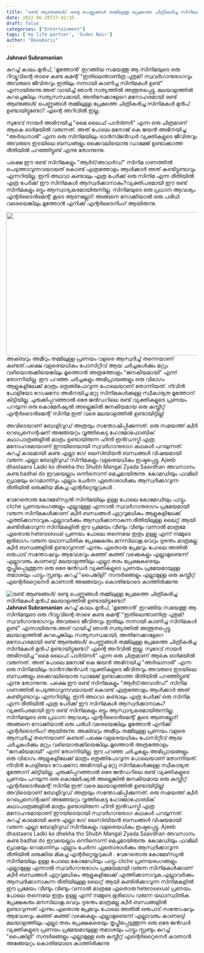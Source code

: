 ```yaml
---
title: "രണ്ട് ആണുങ്ങൾ/ രണ്ടു പെണ്ണുങ്ങൾ തമ്മിലുള്ള പ്രേമത്തെ ചിത്രീകരിച്ച സിനിമകൾ മുൻപ് മലയാളത്തിൽ ഉണ്ടായിട്ടുണ്ടോ?"
date: 2022-06-28T17:42:35
draft: false
categories: ["Entertainment"]
tags: ['my life partner', 'Sudev Nair']
author: "Beaumaris"
---
```


<strong>Jahnavi Subramanian</strong>

കുറച്ച് കാലം മുൻപ്, 'മൂത്തോൻ' ഇറങ്ങിയ സമയത്തു ആ സിനിമയുടെ ഒരു റിവ്യൂവിന്റെ താഴെ കണ്ട കമന്റ് "ഇതിലെന്താണിത്ര പുതുമ!! സ്വവർഗാനുരാഗവും അവരുടെ ജീവിതവും ഇതിലും നന്നായി കാണിച്ച സിനിമകൾ ഉണ്ട്" എന്നായിരുന്നു.അത് വായിച്ച് ഞാൻ സത്യത്തിൽ അത്ഭുതപ്പെട്ടു. മലയാളത്തിൽ കുറച്ചെങ്കിലും സത്യസന്ധമായി, അതിനേക്കാളേറെ മനോഹരമായി രണ്ട് ആണുങ്ങൾ/ പെണ്ണുങ്ങൾ തമ്മിലുള്ള പ്രേമത്തെ ചിത്രീകരിച്ച സിനിമകൾ മുൻപ് ഉണ്ടായിട്ടുണ്ടോ? എന്റെ അറിവിൽ ഇല്ല.

സുദേവ് നായർ അഭിനയിച്ച "മൈ ലൈഫ് പാർട്ണർ" എന്ന ഒരു ചിത്രമാണ് ആകെ ഓർമയിൽ വരുന്നത്. അത് പോലെ മനോജ് കെ ജയൻ അഭിനയിച്ച "അർദ്ധനാരി" എന്ന ഒരു സിനിമയിലും ട്രാൻസ്‍ജൻഡർ വ്യക്തികളുടെ ജീവിതവും അവരുടെ ഇടയിലെ ബന്ധങ്ങളും ഒക്കെവലിയൊരു ഡാമേജ് ഉണ്ടാക്കാത്ത രീതിയിൽ പറഞ്ഞിട്ടുണ്ട് എന്നു തോന്നുന്നു.

പക്ഷെ ഈ രണ്ട് സിനിമകളും "ആർട്/അവാർഡ്" സിനിമ ഗണത്തിൽ പെടുത്താവുന്നവയായത് കൊണ്ട് എത്രത്തോളം ആൾക്കാർ അത് കണ്ടിട്ടുണ്ടാവും എന്നറിയില്ല. ഇനി അഥവാ കണ്ടാലും എത്ര പേർക്ക് ഒരു സിനിമ എന്ന രീതിയിൽ എത്ര പേർക്ക് ഈ സിനിമകൾ ആസ്വദിക്കാനാകും?വ്യക്തിപരമായി ഈ രണ്ട് സിനിമകളും ഒട്ടും ആസ്വാദ്യകരമായിരുന്നില്ല. സിനിമയുടെ ഒരു പ്രധാന ആവശ്യം എന്റർടൈൻമെന്റ് കൂടെ ആണല്ലോ!! അങ്ങനെ നോക്കിയാൽ ഒരു പരിധി വരെയെങ്കിലും മൂത്തോൻ എനിക്ക് എന്റർടൈനിംഗ് ആയിരുന്നു.

<img class="size-full wp-image-341115 aligncenter" src="https://cdn.boolokam.com/articles/2022/06/beee.jpg" alt="" width="620" height="376" />അക്ബറും അമീറും തമ്മിലുള്ള പ്രണയം വളരെ ആസ്വദിച്ച് തന്നെയാണ് കണ്ടത്.പക്ഷെ വളരെയധികം പോസിറ്റീവ് ആയ ചർച്ചകൾക്കും മറ്റും വഴിയൊരുക്കിയെങ്കിലും മൂത്തൊൻ അത്രത്തോളം "ജനകീയമായി" എന്ന് തോന്നിയില്ല. ഈ പറഞ്ഞ ചർച്ചകളും അഭിപ്രായങ്ങളും ഒരു വിഭാഗം ആളുകളിലേക്ക് മാത്രം ഒതുങ്ങിപോവുന്ന പോലെയാണ് തോന്നിയത്. നിവിൻ പോളിയോ റോഷനോ അഭിനയിച്ച മറ്റു സിനിമകൾക്കുള്ള സ്വീകാര്യത മൂത്തോന് കിട്ടിയില്ല. ചുരുക്കിപ്പറഞ്ഞാൽ ഒരേ ജൻഡറിലെ രണ്ട് വ്യക്തികളുടെ പ്രണയം പറയുന്ന ഒരു കൊമേർഷ്യൽ അല്ലെങ്കിൽ ജനകീയമായ ഒരു കമ്പ്ലീറ്റ് എന്റർടൈൻമെന്റ് സിനിമ ഇത്‌ വരെ മലയാളത്തിൽ ഉണ്ടായിട്ടില്ല!

അവിടെയാണ് ബോളിവുഡ് അത്രയും സന്തോഷിപ്പിക്കുന്നത്. ഒരു സമയത്ത് ക്വീർ റെപ്രെസെന്റഷന് അങ്ങേയറ്റം വൃത്തികെട്ട ഹോമോഫോബിക് കഥാപാത്രങ്ങളിൽ മാത്രം ഉണ്ടായിരുന്ന ഹിന്ദി ഇൻഡസ്ട്രി എത്ര മനോഹരമായാണ് ഈയിടെയായി സ്വവർഗാനുരാഗ കഥകൾ പറയുന്നത്. കുറച്ച് കാലമായി കണ്ട എല്ലാ ഗേ/ ലെസ്ബിയൻ ബന്ധങ്ങൾ വിഷയമായി വരുന്ന എല്ലാ ബോളിവുഡ് സിനിമകളും വളരെയധികം ഇഷ്ടപ്പെട്ടു.
Ajeeb dhastaans
Ladki ko dhekha tho
Shubh Mangal Zyada Saavdhan
അവസാനം കണ്ട badhai do ഇവയെല്ലാം ഒന്നിനൊന്ന് മെച്ചമായിരുന്നു. കോമഡിയും ഫാമിലി ഡ്രാമയും റൊമാന്സും എല്ലാം ചേർന്ന ഏതൊരാൾക്കും ആസ്വദിക്കാവുന്ന രീതിയിൽ ഒരുക്കിയ മികച്ച എന്റർറ്റെയ്നറുകൾ .

വേറേതൊരു കോമേഴ്‌സ്യൽ സിനിമയിലും ഉള്ള പോലെ കോമേഡിയും പാട്ടും cliche പ്രണയരംഗങ്ങളും എല്ലാമുള്ള എന്നാൽ സ്വവർഗാനുരാഗം പ്രമേയമായി വരുന്ന സിനിമകൾക്കാണ് ക്വീർ ബന്ധങ്ങൾ ഏറ്റവുമധികം ആളുകളിലേക്ക് എത്തിക്കാനാവുക.എല്ലാവർക്കും ആസ്വദിക്കാനാകുന്ന രീതിയിലുള്ള ലൈറ്റ് ആയി കണ്ടിരിക്കാവുന്ന സിനിമകളിൽ ഈ പ്രമേയം വീണ്ടും വീണ്ടും വന്നാൽ മാത്രമേ ഏതൊരു heterosexual പ്രണയം പോലെ തന്നെയേ ഇതും ഉള്ളു എന്ന് നമ്മുടെ ഭൂരിഭാഗം വരുന്ന യഥാസ്ഥിതിക പ്രേക്ഷകരും മനസിലാകൂ.വെറും ദുരന്തം മാത്രമല്ല ക്വീർ ബന്ധങ്ങളിൽ ഉണ്ടാവുന്നത് എന്നും ഏതൊരു പ്രേമവും പോലെ അതിൽ ഒരുപാട് സന്തോഷവും ആവേശവും കുഞ്ഞ് കുഞ്ഞ് വഴക്കുകളും എല്ലാമുണ്ടെന്ന് എല്ലാവരും കാണട്ടെ! മലയാളത്തിലും എല്ലാ തരം പ്രേക്ഷകരെയും തൃപ്തിപ്പെടുത്തുന്ന ഒരു ഒരേ ജൻഡർ വ്യക്തികളുടെ പ്രണയം പ്രമേയമായുള്ള തമാശയും പാട്ടും സ്റ്റണ്ടും കുറച്ച് "പൈങ്കിളി" സന്ദർഭങ്ങളും എല്ലാമുള്ള ഒരു കമ്പ്ലീറ്റ് എന്റെർറ്റൈനെർ കാണാൻ അങ്ങേയറ്റം കൊതിയോടെ കാത്തിരിക്കുന്നു


![രണ്ട് ആണുങ്ങൾ/ രണ്ടു പെണ്ണുങ്ങൾ തമ്മിലുള്ള പ്രേമത്തെ ചിത്രീകരിച്ച സിനിമകൾ മുൻപ് മലയാളത്തിൽ ഉണ്ടായിട്ടുണ്ടോ?](https://cdn.boolokam.com/articles/2022/06/beee.jpg)**Jahnavi Subramanian** കുറച്ച് കാലം മുൻപ്, 'മൂത്തോൻ' ഇറങ്ങിയ സമയത്തു ആ സിനിമയുടെ ഒരു റിവ്യൂവിന്റെ താഴെ കണ്ട കമന്റ് "ഇതിലെന്താണിത്ര പുതുമ!! സ്വവർഗാനുരാഗവും അവരുടെ ജീവിതവും ഇതിലും നന്നായി കാണിച്ച സിനിമകൾ ഉണ്ട്" എന്നായിരുന്നു.അത് വായിച്ച് ഞാൻ സത്യത്തിൽ അത്ഭുതപ്പെട്ടു. മലയാളത്തിൽ കുറച്ചെങ്കിലും സത്യസന്ധമായി, അതിനേക്കാളേറെ മനോഹരമായി രണ്ട് ആണുങ്ങൾ/ പെണ്ണുങ്ങൾ തമ്മിലുള്ള പ്രേമത്തെ ചിത്രീകരിച്ച സിനിമകൾ മുൻപ് ഉണ്ടായിട്ടുണ്ടോ? എന്റെ അറിവിൽ ഇല്ല. സുദേവ് നായർ അഭിനയിച്ച "മൈ ലൈഫ് പാർട്ണർ" എന്ന ഒരു ചിത്രമാണ് ആകെ ഓർമയിൽ വരുന്നത്. അത് പോലെ മനോജ് കെ ജയൻ അഭിനയിച്ച "അർദ്ധനാരി" എന്ന ഒരു സിനിമയിലും ട്രാൻസ്‍ജൻഡർ വ്യക്തികളുടെ ജീവിതവും അവരുടെ ഇടയിലെ ബന്ധങ്ങളും ഒക്കെവലിയൊരു ഡാമേജ് ഉണ്ടാക്കാത്ത രീതിയിൽ പറഞ്ഞിട്ടുണ്ട് എന്നു തോന്നുന്നു. പക്ഷെ ഈ രണ്ട് സിനിമകളും "ആർട്/അവാർഡ്" സിനിമ ഗണത്തിൽ പെടുത്താവുന്നവയായത് കൊണ്ട് എത്രത്തോളം ആൾക്കാർ അത് കണ്ടിട്ടുണ്ടാവും എന്നറിയില്ല. ഇനി അഥവാ കണ്ടാലും എത്ര പേർക്ക് ഒരു സിനിമ എന്ന രീതിയിൽ എത്ര പേർക്ക് ഈ സിനിമകൾ ആസ്വദിക്കാനാകും?വ്യക്തിപരമായി ഈ രണ്ട് സിനിമകളും ഒട്ടും ആസ്വാദ്യകരമായിരുന്നില്ല. സിനിമയുടെ ഒരു പ്രധാന ആവശ്യം എന്റർടൈൻമെന്റ് കൂടെ ആണല്ലോ!! അങ്ങനെ നോക്കിയാൽ ഒരു പരിധി വരെയെങ്കിലും മൂത്തോൻ എനിക്ക് എന്റർടൈനിംഗ് ആയിരുന്നു. അക്ബറും അമീറും തമ്മിലുള്ള പ്രണയം വളരെ ആസ്വദിച്ച് തന്നെയാണ് കണ്ടത്.പക്ഷെ വളരെയധികം പോസിറ്റീവ് ആയ ചർച്ചകൾക്കും മറ്റും വഴിയൊരുക്കിയെങ്കിലും മൂത്തൊൻ അത്രത്തോളം "ജനകീയമായി" എന്ന് തോന്നിയില്ല. ഈ പറഞ്ഞ ചർച്ചകളും അഭിപ്രായങ്ങളും ഒരു വിഭാഗം ആളുകളിലേക്ക് മാത്രം ഒതുങ്ങിപോവുന്ന പോലെയാണ് തോന്നിയത്. നിവിൻ പോളിയോ റോഷനോ അഭിനയിച്ച മറ്റു സിനിമകൾക്കുള്ള സ്വീകാര്യത മൂത്തോന് കിട്ടിയില്ല. ചുരുക്കിപ്പറഞ്ഞാൽ ഒരേ ജൻഡറിലെ രണ്ട് വ്യക്തികളുടെ പ്രണയം പറയുന്ന ഒരു കൊമേർഷ്യൽ അല്ലെങ്കിൽ ജനകീയമായ ഒരു കമ്പ്ലീറ്റ് എന്റർടൈൻമെന്റ് സിനിമ ഇത്‌ വരെ മലയാളത്തിൽ ഉണ്ടായിട്ടില്ല! അവിടെയാണ് ബോളിവുഡ് അത്രയും സന്തോഷിപ്പിക്കുന്നത്. ഒരു സമയത്ത് ക്വീർ റെപ്രെസെന്റഷന് അങ്ങേയറ്റം വൃത്തികെട്ട ഹോമോഫോബിക് കഥാപാത്രങ്ങളിൽ മാത്രം ഉണ്ടായിരുന്ന ഹിന്ദി ഇൻഡസ്ട്രി എത്ര മനോഹരമായാണ് ഈയിടെയായി സ്വവർഗാനുരാഗ കഥകൾ പറയുന്നത്. കുറച്ച് കാലമായി കണ്ട എല്ലാ ഗേ/ ലെസ്ബിയൻ ബന്ധങ്ങൾ വിഷയമായി വരുന്ന എല്ലാ ബോളിവുഡ് സിനിമകളും വളരെയധികം ഇഷ്ടപ്പെട്ടു. Ajeeb dhastaans Ladki ko dhekha tho Shubh Mangal Zyada Saavdhan അവസാനം കണ്ട badhai do ഇവയെല്ലാം ഒന്നിനൊന്ന് മെച്ചമായിരുന്നു. കോമഡിയും ഫാമിലി ഡ്രാമയും റൊമാന്സും എല്ലാം ചേർന്ന ഏതൊരാൾക്കും ആസ്വദിക്കാവുന്ന രീതിയിൽ ഒരുക്കിയ മികച്ച എന്റർറ്റെയ്നറുകൾ . വേറേതൊരു കോമേഴ്‌സ്യൽ സിനിമയിലും ഉള്ള പോലെ കോമേഡിയും പാട്ടും cliche പ്രണയരംഗങ്ങളും എല്ലാമുള്ള എന്നാൽ സ്വവർഗാനുരാഗം പ്രമേയമായി വരുന്ന സിനിമകൾക്കാണ് ക്വീർ ബന്ധങ്ങൾ ഏറ്റവുമധികം ആളുകളിലേക്ക് എത്തിക്കാനാവുക.എല്ലാവർക്കും ആസ്വദിക്കാനാകുന്ന രീതിയിലുള്ള ലൈറ്റ് ആയി കണ്ടിരിക്കാവുന്ന സിനിമകളിൽ ഈ പ്രമേയം വീണ്ടും വീണ്ടും വന്നാൽ മാത്രമേ ഏതൊരു heterosexual പ്രണയം പോലെ തന്നെയേ ഇതും ഉള്ളു എന്ന് നമ്മുടെ ഭൂരിഭാഗം വരുന്ന യഥാസ്ഥിതിക പ്രേക്ഷകരും മനസിലാകൂ.വെറും ദുരന്തം മാത്രമല്ല ക്വീർ ബന്ധങ്ങളിൽ ഉണ്ടാവുന്നത് എന്നും ഏതൊരു പ്രേമവും പോലെ അതിൽ ഒരുപാട് സന്തോഷവും ആവേശവും കുഞ്ഞ് കുഞ്ഞ് വഴക്കുകളും എല്ലാമുണ്ടെന്ന് എല്ലാവരും കാണട്ടെ! മലയാളത്തിലും എല്ലാ തരം പ്രേക്ഷകരെയും തൃപ്തിപ്പെടുത്തുന്ന ഒരു ഒരേ ജൻഡർ വ്യക്തികളുടെ പ്രണയം പ്രമേയമായുള്ള തമാശയും പാട്ടും സ്റ്റണ്ടും കുറച്ച് "പൈങ്കിളി" സന്ദർഭങ്ങളും എല്ലാമുള്ള ഒരു കമ്പ്ലീറ്റ് എന്റെർറ്റൈനെർ കാണാൻ അങ്ങേയറ്റം കൊതിയോടെ കാത്തിരിക്കുന്നു

